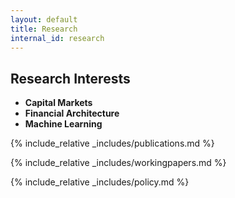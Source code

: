 ```yaml
---
layout: default
title: Research
internal_id: research
---
```


## Research Interests

- **Capital Markets**
- **Financial Architecture**
- **Machine Learning**

{% include_relative _includes/publications.md %}

{% include_relative _includes/workingpapers.md %}

{% include_relative _includes/policy.md %}